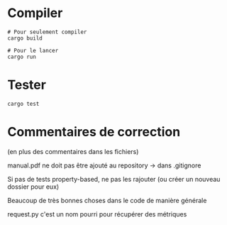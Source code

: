 # Compiler

```
# Pour seulement compiler
cargo build

# Pour le lancer
cargo run
```

# Tester

```
cargo test
```

# Commentaires de correction

(en plus des commentaires dans les fichiers)

manual.pdf ne doit pas être ajouté au repository -> dans .gitignore

Si pas de tests property-based, ne pas les rajouter (ou créer un nouveau dossier pour eux)

Beaucoup de très bonnes choses dans le code de manière générale

request.py c'est un nom pourri pour récupérer des métriques
